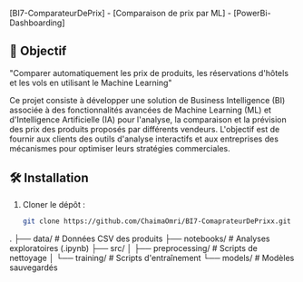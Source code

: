  [BI7-ComparateurDePrix] - [Comparaison de prix par ML] - [PowerBi-Dashboarding]

## 🎯 Objectif
"Comparer automatiquement les prix de produits, les réservations d'hôtels et les vols en utilisant le Machine Learning" 

Ce projet consiste à développer une solution de Business Intelligence (BI) associée à des fonctionnalités avancées de Machine Learning (ML) et d'Intelligence Artificielle (IA) pour l'analyse, la comparaison et la prévision des prix des produits proposés par différents vendeurs. L'objectif est de fournir aux clients des outils d'analyse interactifs et aux entreprises des mécanismes pour optimiser leurs stratégies commerciales.

## 🛠️ Installation
1. Cloner le dépôt :
   ```bash
   git clone https://github.com/ChaimaOmri/BI7-ComaprateurDePrixx.git

.
├── data/               # Données CSV des produits
├── notebooks/          # Analyses exploratoires (.ipynb)
├── src/
│   ├── preprocessing/  # Scripts de nettoyage
│   └── training/       # Scripts d'entraînement
└── models/             # Modèles sauvegardés
